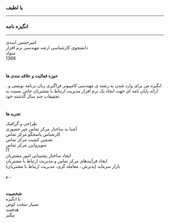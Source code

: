 ### یا لطیف
---

### انگیزه نامه
---
امیرحسین اسدی<br>
دانشجوی کارشناسی ارشد مهندسی نرم افزار<br>
متولد <br>1368
#

**حوزه فعالیت و علاقه مندی ها**<br>

. انگیزه من برای وارد شدن به رشته ی مهندسی کامپیوتر فراگیری زبان برنامه نویسی و ارائه پایان نامه ای جهت ایجاد یک نرم افزار مدیریت ارتباط با مشتریان خاص نسبت به تحقیقات چند سال گذشته خود.
#
**تجربه ها**<br>

طراحی و گرافیک<br>
آشنا به ساختار مرکز تماس غیر حضوری<br>
کارشناس پاسخگو مرکز تماس<br>
تضمین کیفیت مرکز تماس<br>
سوپروایزر مرکز تماس<br>
IT<br>
ایجاد ساختار پشتیبانی امور مشتریان<br>
ایجاد فرآیندهای مرکز تماس و مدیریت ارتباط با مشتریان<br>
بازار سرمایه (پذیرش ، معامله گری، مدیریت ارتباط با مشتریان)<br>

و...<br>
#
 **شخصیت**<br>
با انگیزه<br>
بسیار سخت کوش<br>
هدفمند<br>
پیگیر<br>
